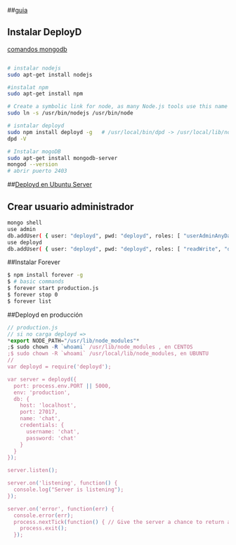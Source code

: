 ##[guia](http://terraltech.com/how-to-setup-deployd-on-ubuntu-server/)    


## Instalar DeployD  
[comandos mongodb](https://github.com/manviny/MongoDB/wiki/comandos-b%C3%A1sicos)  
```sh

# instalar nodejs
sudo apt-get install nodejs

#instalat npm
sudo apt-get install npm

# Create a symbolic link for node, as many Node.js tools use this name to execute
sudo ln -s /usr/bin/nodejs /usr/bin/node

# isntalar deployd
sudo npm install deployd -g   # /usr/local/bin/dpd -> /usr/local/lib/node_modules/deployd/bin/dpd
dpd -V

# Instalar mogoDB
sudo apt-get install mongodb-server
mongod --version
# abrir puerto 2403

```

##[Deployd en Ubuntu Server](http://terraltech.com/how-to-setup-deployd-on-ubuntu-server/#.VCY3GSmSwRZ)
## Crear usuario administrador
```bash
mongo shell 
use admin
db.addUser( { user: "deployd", pwd: "deployd", roles: [ "userAdminAnyDatabase" ] } )
use deployd
db.addUser( { user: "deployd", pwd: "deployd", roles: [ "readWrite", "dbAdmin" ] } )
```

##Instalar Forever
```bash 
$ npm install forever -g
$ # basic commands
$ forever start production.js
$ forever stop 0
$ forever list
```

##Deployd en producción
```javascript
// production.js
// si no carga deployd =>   
*export NODE_PATH="/usr/lib/node_modules"*  
;$ sudo chown -R `whoami` /usr/lib/node_modules , en CENTOS
;$ sudo chown -R `whoami` /usr/local/lib/node_modules, en UBUNTU
//  
var deployd = require('deployd');  

var server = deployd({  
  port: process.env.PORT || 5000,  
  env: 'production',  
  db: {  
    host: 'localhost',  
    port: 27017,  
    name: 'chat',  
    credentials: {  
      username: 'chat',  
      password: 'chat'  
    }  
  }  
});  

server.listen();  

server.on('listening', function() {  
  console.log("Server is listening");  
});  

server.on('error', function(err) {  
  console.error(err);  
  process.nextTick(function() { // Give the server a chance to return an error  
    process.exit();  
  });
``` 
